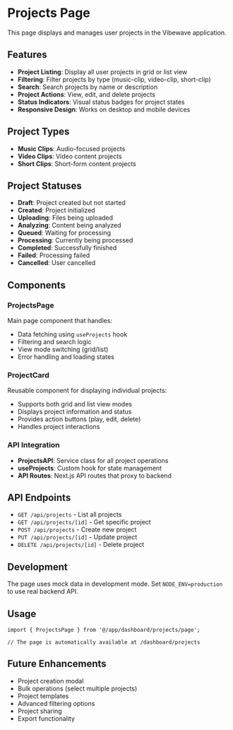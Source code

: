 # Projects Page

This page displays and manages user projects in the Vibewave application.

## Features

- **Project Listing**: Display all user projects in grid or list view
- **Filtering**: Filter projects by type (music-clip, video-clip, short-clip)
- **Search**: Search projects by name or description
- **Project Actions**: View, edit, and delete projects
- **Status Indicators**: Visual status badges for project states
- **Responsive Design**: Works on desktop and mobile devices

## Project Types

- **Music Clips**: Audio-focused projects
- **Video Clips**: Video content projects  
- **Short Clips**: Short-form content projects

## Project Statuses

- **Draft**: Project created but not started
- **Created**: Project initialized
- **Uploading**: Files being uploaded
- **Analyzing**: Content being analyzed
- **Queued**: Waiting for processing
- **Processing**: Currently being processed
- **Completed**: Successfully finished
- **Failed**: Processing failed
- **Cancelled**: User cancelled

## Components

### ProjectsPage
Main page component that handles:
- Data fetching using `useProjects` hook
- Filtering and search logic
- View mode switching (grid/list)
- Error handling and loading states

### ProjectCard
Reusable component for displaying individual projects:
- Supports both grid and list view modes
- Displays project information and status
- Provides action buttons (play, edit, delete)
- Handles project interactions

### API Integration
- **ProjectsAPI**: Service class for all project operations
- **useProjects**: Custom hook for state management
- **API Routes**: Next.js API routes that proxy to backend

## API Endpoints

- `GET /api/projects` - List all projects
- `GET /api/projects/[id]` - Get specific project
- `POST /api/projects` - Create new project
- `PUT /api/projects/[id]` - Update project
- `DELETE /api/projects/[id]` - Delete project

## Development

The page uses mock data in development mode. Set `NODE_ENV=production` to use real backend API.

## Usage

```tsx
import { ProjectsPage } from '@/app/dashboard/projects/page';

// The page is automatically available at /dashboard/projects
```

## Future Enhancements

- Project creation modal
- Bulk operations (select multiple projects)
- Project templates
- Advanced filtering options
- Project sharing
- Export functionality
